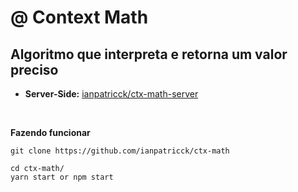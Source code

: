 # @ Context Math
## Algoritmo que interpreta e retorna um valor preciso

- __Server-Side:__ [ianpatricck/ctx-math-server](https://github.com/ianpatricck/ctx-math-server)

<br>

__Fazendo funcionar__

```
git clone https://github.com/ianpatricck/ctx-math
```

```
cd ctx-math/
yarn start or npm start
```
